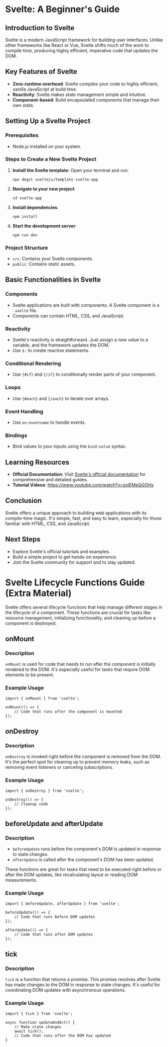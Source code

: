 # Svelte: A Beginner's Guide

## Introduction to Svelte

Svelte is a modern JavaScript framework for building user interfaces. Unlike other frameworks like React or Vue, Svelte shifts much of the work to compile time, producing highly efficient, imperative code that updates the DOM.

## Key Features of Svelte

- **Zero-runtime overhead**: Svelte compiles your code to highly efficient, vanilla JavaScript at build time.
- **Reactivity**: Svelte makes state management simple and intuitive.
- **Component-based**: Build encapsulated components that manage their own state.

## Setting Up a Svelte Project

### Prerequisites

- Node.js installed on your system.

### Steps to Create a New Svelte Project

1. **Install the Svelte template**:
   Open your terminal and run:

    ```
    npx degit sveltejs/template svelte-app
    ```

2. **Navigate to your new project**:

    ```
    cd svelte-app
    ```

3. **Install dependencies**:

    ```
    npm install
    ```

4. **Start the development server**:

    ```
    npm run dev
    ```

### Project Structure

- `src`: Contains your Svelte components.
- `public`: Contains static assets.

## Basic Functionalities in Svelte

### Components

- Svelte applications are built with components. A Svelte component is a `.svelte` file.
- Components can contain HTML, CSS, and JavaScript.

### Reactivity

- Svelte's reactivity is straightforward. Just assign a new value to a variable, and the framework updates the DOM.
- Use `$:` to create reactive statements.

### Conditional Rendering

- Use `{#if}` and `{/if}` to conditionally render parts of your component.

### Loops

- Use `{#each}` and `{/each}` to iterate over arrays.

### Event Handling

- Use `on:eventname` to handle events.

### Bindings

- Bind values to your inputs using the `bind:value` syntax.

## Learning Resources

- **Official Documentation**: Visit [Svelte's official documentation](https://svelte.dev/docs) for comprehensive and detailed guides.
- **Tutorial Videos**: https://www.youtube.com/watch?v=zojEMeQGGHs

## Conclusion

Svelte offers a unique approach to building web applications with its compile-time magic. It's simple, fast, and easy to learn, especially for those familiar with HTML, CSS, and JavaScript.

## Next Steps

- Explore Svelte's official tutorials and examples.
- Build a simple project to get hands-on experience.
- Join the Svelte community for support and to stay updated.

# Svelte Lifecycle Functions Guide (Extra Material)

Svelte offers several lifecycle functions that help manage different stages in the lifecycle of a component. These functions are crucial for tasks like resource management, initializing functionality, and cleaning up before a component is destroyed.

## onMount

### Description
`onMount` is used for code that needs to run after the component is initially rendered to the DOM. It's especially useful for tasks that require DOM elements to be present.

### Example Usage

    import { onMount } from 'svelte';

    onMount(() => {
        // Code that runs after the component is mounted
    });

## onDestroy

### Description
`onDestroy` is invoked right before the component is removed from the DOM. It's the perfect spot for cleaning up to prevent memory leaks, such as removing event listeners or canceling subscriptions.

### Example Usage

    import { onDestroy } from 'svelte';

    onDestroy(() => {
        // Cleanup code
    });

## beforeUpdate and afterUpdate

### Description
- `beforeUpdate` runs before the component's DOM is updated in response to state changes.
- `afterUpdate` is called after the component's DOM has been updated.

These functions are great for tasks that need to be executed right before or after the DOM updates, like recalculating layout or reading DOM measurements.

### Example Usage

    import { beforeUpdate, afterUpdate } from 'svelte';

    beforeUpdate(() => {
        // Code that runs before DOM updates
    });

    afterUpdate(() => {
        // Code that runs after DOM updates
    });

## tick

### Description
`tick` is a function that returns a promise. This promise resolves after Svelte has made changes to the DOM in response to state changes. It's useful for coordinating DOM updates with asynchronous operations.

### Example Usage

    import { tick } from 'svelte';

    async function updateAndAct() {
        // Make state changes
        await tick();
        // Code that runs after the DOM has updated
    }
